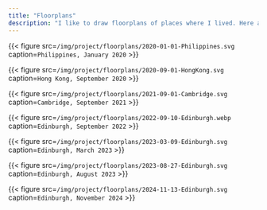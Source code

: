 ```yaml
---
title: "Floorplans"
description: "I like to draw floorplans of places where I lived. Here are some of them."
---
```


{{< figure src=`/img/project/floorplans/2020-01-01-Philippines.svg` caption=`Philippines, January 2020` >}}

{{< figure src=`/img/project/floorplans/2020-09-01-HongKong.svg` caption=`Hong Kong, September 2020` >}}

{{< figure src=`/img/project/floorplans/2021-09-01-Cambridge.svg` caption=`Cambridge, September 2021` >}}

{{< figure src=`/img/project/floorplans/2022-09-10-Edinburgh.webp` caption=`Edinburgh, September 2022` >}}

{{< figure src=`/img/project/floorplans/2023-03-09-Edinburgh.svg` caption=`Edinburgh, March 2023` >}}

{{< figure src=`/img/project/floorplans/2023-08-27-Edinburgh.svg` caption=`Edinburgh, August 2023` >}}

{{< figure src=`/img/project/floorplans/2024-11-13-Edinburgh.svg` caption=`Edinburgh, November 2024` >}}
